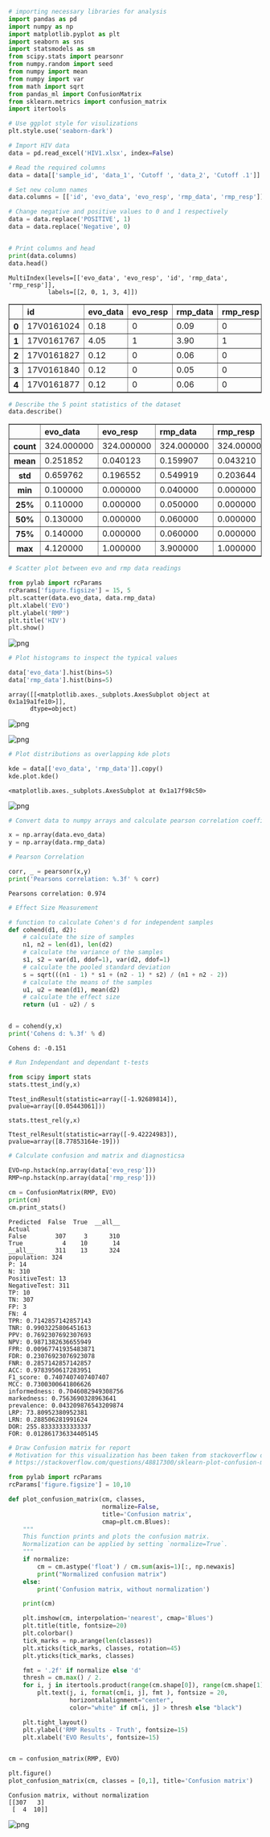 

```python
# importing necessary libraries for analysis 
import pandas as pd
import numpy as np
import matplotlib.pyplot as plt
import seaborn as sns
import statsmodels as sm 
from scipy.stats import pearsonr
from numpy.random import seed
from numpy import mean
from numpy import var
from math import sqrt
from pandas_ml import ConfusionMatrix
from sklearn.metrics import confusion_matrix
import itertools

# Use ggplot style for visulizations
plt.style.use('seaborn-dark')
```


```python
# Import HIV data
data = pd.read_excel('HIV1.xlsx', index=False)

# Read the required columns
data = data[['sample_id', 'data_1', 'Cutoff ', 'data_2', 'Cutoff .1']]

# Set new column names
data.columns = [['id', 'evo_data', 'evo_resp', 'rmp_data', 'rmp_resp']]

# Change negative and positive values to 0 and 1 respectively 
data = data.replace('POSITIVE', 1)
data = data.replace('Negative', 0)


# Print columns and head
print(data.columns)
data.head()
```

    MultiIndex(levels=[['evo_data', 'evo_resp', 'id', 'rmp_data', 'rmp_resp']],
               labels=[[2, 0, 1, 3, 4]])





<div>
<style scoped>
    .dataframe tbody tr th:only-of-type {
        vertical-align: middle;
    }

    .dataframe tbody tr th {
        vertical-align: top;
    }

    .dataframe thead tr th {
        text-align: left;
    }
</style>
<table border="1" class="dataframe">
  <thead>
    <tr>
      <th></th>
      <th>id</th>
      <th>evo_data</th>
      <th>evo_resp</th>
      <th>rmp_data</th>
      <th>rmp_resp</th>
    </tr>
  </thead>
  <tbody>
    <tr>
      <th>0</th>
      <td>17V0161024</td>
      <td>0.18</td>
      <td>0</td>
      <td>0.09</td>
      <td>0</td>
    </tr>
    <tr>
      <th>1</th>
      <td>17V0161767</td>
      <td>4.05</td>
      <td>1</td>
      <td>3.90</td>
      <td>1</td>
    </tr>
    <tr>
      <th>2</th>
      <td>17V0161827</td>
      <td>0.12</td>
      <td>0</td>
      <td>0.06</td>
      <td>0</td>
    </tr>
    <tr>
      <th>3</th>
      <td>17V0161840</td>
      <td>0.12</td>
      <td>0</td>
      <td>0.05</td>
      <td>0</td>
    </tr>
    <tr>
      <th>4</th>
      <td>17V0161877</td>
      <td>0.12</td>
      <td>0</td>
      <td>0.06</td>
      <td>0</td>
    </tr>
  </tbody>
</table>
</div>




```python
# Describe the 5 point statistics of the dataset
data.describe()
```




<div>
<style scoped>
    .dataframe tbody tr th:only-of-type {
        vertical-align: middle;
    }

    .dataframe tbody tr th {
        vertical-align: top;
    }

    .dataframe thead tr th {
        text-align: left;
    }
</style>
<table border="1" class="dataframe">
  <thead>
    <tr>
      <th></th>
      <th>evo_data</th>
      <th>evo_resp</th>
      <th>rmp_data</th>
      <th>rmp_resp</th>
    </tr>
  </thead>
  <tbody>
    <tr>
      <th>count</th>
      <td>324.000000</td>
      <td>324.000000</td>
      <td>324.000000</td>
      <td>324.000000</td>
    </tr>
    <tr>
      <th>mean</th>
      <td>0.251852</td>
      <td>0.040123</td>
      <td>0.159907</td>
      <td>0.043210</td>
    </tr>
    <tr>
      <th>std</th>
      <td>0.659762</td>
      <td>0.196552</td>
      <td>0.549919</td>
      <td>0.203644</td>
    </tr>
    <tr>
      <th>min</th>
      <td>0.100000</td>
      <td>0.000000</td>
      <td>0.040000</td>
      <td>0.000000</td>
    </tr>
    <tr>
      <th>25%</th>
      <td>0.110000</td>
      <td>0.000000</td>
      <td>0.050000</td>
      <td>0.000000</td>
    </tr>
    <tr>
      <th>50%</th>
      <td>0.130000</td>
      <td>0.000000</td>
      <td>0.060000</td>
      <td>0.000000</td>
    </tr>
    <tr>
      <th>75%</th>
      <td>0.140000</td>
      <td>0.000000</td>
      <td>0.060000</td>
      <td>0.000000</td>
    </tr>
    <tr>
      <th>max</th>
      <td>4.120000</td>
      <td>1.000000</td>
      <td>3.900000</td>
      <td>1.000000</td>
    </tr>
  </tbody>
</table>
</div>




```python
# Scatter plot between evo and rmp data readings 

from pylab import rcParams
rcParams['figure.figsize'] = 15, 5
plt.scatter(data.evo_data, data.rmp_data)
plt.xlabel('EVO')
plt.ylabel('RMP')
plt.title('HIV')
plt.show()
```


![png](output_3_0.png)



```python
# Plot histograms to inspect the typical values

data['evo_data'].hist(bins=5)
data['rmp_data'].hist(bins=5)

```




    array([[<matplotlib.axes._subplots.AxesSubplot object at 0x1a19a1fe10>]],
          dtype=object)




![png](output_4_1.png)



![png](output_4_2.png)



```python
# Plot distributions as overlapping kde plots

kde = data[['evo_data', 'rmp_data']].copy()
kde.plot.kde()
```




    <matplotlib.axes._subplots.AxesSubplot at 0x1a17f98c50>




![png](output_5_1.png)



```python
# Convert data to numpy arrays and calculate pearson correlation coefficient

x = np.array(data.evo_data)
y = np.array(data.rmp_data)
```


```python
# Pearson Correlation

corr, _ = pearsonr(x,y)
print('Pearsons correlation: %.3f' % corr)
```

    Pearsons correlation: 0.974



```python
# Effect Size Measurement

# function to calculate Cohen's d for independent samples
def cohend(d1, d2):
    # calculate the size of samples
    n1, n2 = len(d1), len(d2)
    # calculate the variance of the samples
    s1, s2 = var(d1, ddof=1), var(d2, ddof=1)
    # calculate the pooled standard deviation
    s = sqrt(((n1 - 1) * s1 + (n2 - 1) * s2) / (n1 + n2 - 2))
    # calculate the means of the samples
    u1, u2 = mean(d1), mean(d2)
    # calculate the effect size
    return (u1 - u2) / s


d = cohend(y,x)
print('Cohens d: %.3f' % d)
```

    Cohens d: -0.151



```python
# Run Independant and dependant t-tests 

from scipy import stats
stats.ttest_ind(y,x)
```




    Ttest_indResult(statistic=array([-1.92689814]), pvalue=array([0.05443061]))




```python
stats.ttest_rel(y,x)
```




    Ttest_relResult(statistic=array([-9.42224983]), pvalue=array([8.77853164e-19]))




```python
# Calculate confusion and matrix and diagnosticsa

EVO=np.hstack(np.array(data['evo_resp']))
RMP=np.hstack(np.array(data['rmp_resp']))

cm = ConfusionMatrix(RMP, EVO)
print(cm)
cm.print_stats()
```

    Predicted  False  True  __all__
    Actual                         
    False        307     3      310
    True           4    10       14
    __all__      311    13      324
    population: 324
    P: 14
    N: 310
    PositiveTest: 13
    NegativeTest: 311
    TP: 10
    TN: 307
    FP: 3
    FN: 4
    TPR: 0.7142857142857143
    TNR: 0.9903225806451613
    PPV: 0.7692307692307693
    NPV: 0.9871382636655949
    FPR: 0.00967741935483871
    FDR: 0.23076923076923078
    FNR: 0.2857142857142857
    ACC: 0.9783950617283951
    F1_score: 0.7407407407407407
    MCC: 0.7300300641806626
    informedness: 0.7046082949308756
    markedness: 0.7563690328963641
    prevalence: 0.043209876543209874
    LRP: 73.80952380952381
    LRN: 0.288506281991624
    DOR: 255.83333333333337
    FOR: 0.012861736334405145



```python
# Draw Confusion matrix for report
# Motivation for this visualization has been taken from stackoverflow discussion at:
# https://stackoverflow.com/questions/48817300/sklearn-plot-confusion-matrix-combined-across-trainingtest-sets

from pylab import rcParams
rcParams['figure.figsize'] = 10,10

def plot_confusion_matrix(cm, classes,
                          normalize=False,
                          title='Confusion matrix',
                          cmap=plt.cm.Blues):
    """
    This function prints and plots the confusion matrix.
    Normalization can be applied by setting `normalize=True`.
    """
    if normalize:
        cm = cm.astype('float') / cm.sum(axis=1)[:, np.newaxis]
        print("Normalized confusion matrix")
    else:
        print('Confusion matrix, without normalization')

    print(cm)

    plt.imshow(cm, interpolation='nearest', cmap='Blues')
    plt.title(title, fontsize=20)
    plt.colorbar()
    tick_marks = np.arange(len(classes))
    plt.xticks(tick_marks, classes, rotation=45)
    plt.yticks(tick_marks, classes)

    fmt = '.2f' if normalize else 'd'
    thresh = cm.max() / 2.
    for i, j in itertools.product(range(cm.shape[0]), range(cm.shape[1])):
        plt.text(j, i, format(cm[i, j], fmt ), fontsize = 20,
                 horizontalalignment="center",
                 color="white" if cm[i, j] > thresh else "black")

    plt.tight_layout()
    plt.ylabel('RMP Results - Truth', fontsize=15)
    plt.xlabel('EVO Results', fontsize=15)


cm = confusion_matrix(RMP, EVO)

plt.figure()
plot_confusion_matrix(cm, classes = [0,1], title='Confusion matrix')
```

    Confusion matrix, without normalization
    [[307   3]
     [  4  10]]



![png](output_12_1.png)

